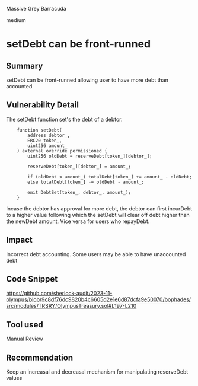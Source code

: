 Massive Grey Barracuda

medium

# setDebt can be front-runned

## Summary
setDebt can be front-runned allowing user to have more debt than accounted

## Vulnerability Detail
The setDebt function set's the debt of a debtor.

```solidity
    function setDebt(
        address debtor_,
        ERC20 token_,
        uint256 amount_
    ) external override permissioned {
        uint256 oldDebt = reserveDebt[token_][debtor_];

        reserveDebt[token_][debtor_] = amount_;

        if (oldDebt < amount_) totalDebt[token_] += amount_ - oldDebt;
        else totalDebt[token_] -= oldDebt - amount_;

        emit DebtSet(token_, debtor_, amount_);
    }
```

Incase the debtor has approval for more debt, the debtor can first incurDebt to a higher value following which the setDebt will clear off debt higher than the newDebt amount. Vice versa for users who repayDebt.

## Impact
Incorrect debt accounting. Some users may be able to have unaccounted debt

## Code Snippet
https://github.com/sherlock-audit/2023-11-olympus/blob/9c8df76dc9820b4c6605d2e1e6d87dcfa9e50070/bophades/src/modules/TRSRY/OlympusTreasury.sol#L197-L210

## Tool used
Manual Review

## Recommendation
Keep an increasal and decreasal mechanism for manipulating reserveDebt values